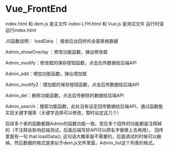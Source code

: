 # Vue_FrontEnd
index.html 和 dem.js 是主文件
index-LYH.html 和 Vue.js 是测试文件
运行时请运行index.html

JS函数说明：
loadData ： 接收后台回传的全部表格数据

Admin_showOverlay ：修改功能函数，弹出修改框

Admin_modify：修改框的保存按钮函数，点击后传数据给后端API

Admin_add：增加功能函数，弹出增加框

Admin_modify2：增加框的保存按钮函数，点击后传数据给后端API

Admin_del：删除功能函数，点击后传删除的数据给后端API

Admin_search：搜索功能函数，此处没有设定回传数据给后端API，通过函数能实现关键字搜索（关键字选择可以修改，暂时设定这几个）


后续多个表的函数都跟Admin的函数功能一致。现在多个回传的功能都是注释掉的（不注释会影响前端测试，后面后端写好API可以把名字替换上去再用），
回传里面有一句 that.loadData(); 这句话大概率是不需要的，后面调试的时候可以删掉。然后数据的格式是类似于dem.js文件里面，Admin_list这个列表的格式。